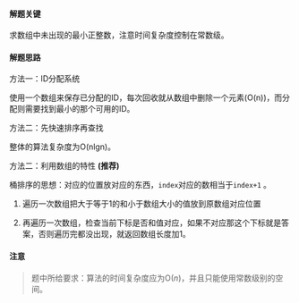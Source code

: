 #### 解题关键

求数组中未出现的最小正整数，注意时间复杂度控制在常数级。

#### 解题思路

方法一：ID分配系统

使用一个数组来保存已分配的ID，每次回收就从数组中删除一个元素(O(n))，而分配则需要找到最小的那个可用的ID。

方法二：先快速排序再查找

整体的算法复杂度为O(nlgn)。

方法二：利用数组的特性  **(推荐)**

桶排序的思想：对应的位置放对应的东西，`index`对应的数相当于`index+1` 。  
1. 遍历一次数组把大于等于1的和小于数组大小的值放到原数组对应位置

2. 再遍历一次数组，检查当前下标是否和值对应，如果不对应那这个下标就是答案，否则遍历完都没出现，就返回数组长度加1。

#### 注意

> 题中所给要求：算法的时间复杂度应为O(*n*)，并且只能使用常数级别的空间。

